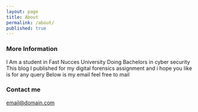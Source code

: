 ```yaml
---
layout: page
title: About
permalink: /about/
published: true
---
```


### More Information

I Am a student in Fast Nucces University Doing Bachelors in cyber security This blog I published for my digital forensics assignment and i hope you like is for any query Below is my email feel free to mail

### Contact me

[email@domain.com](mailto:k214758@nu.edu.pk)
